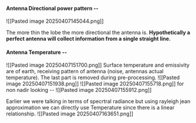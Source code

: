 
#### Antenna Directional power pattern --
![[Pasted image 20250407145044.png]]

The more thin the lobe the more directional the antenna is. **Hypothetically a perfect antenna will collect information from a single straight line.** 

#### Antenna Temperature --
![[Pasted image 20250407151700.png]]
Surface temperature and emissivity are of earth, receiving pattern of antenna (noise, antennas actual temperature). The last part is removed during pre-processing.
![[Pasted image 20250407151938.png]]
![[Pasted image 20250407155718.png]]
for non nadir looking --
![[Pasted image 20250407155912.png]]


Earlier we were talking in terms of specrtral radiance but using rayleigh jean approximation we can directly use Temperature since there is a linear relationship.
![[Pasted image 20250407163651.png]]
